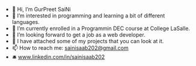 - 👋 Hi, I’m GurPreet SaiNi
- 👀 I’m interested in programming and learning a bit of different languages.
- 🌱 I’m currently enrolled in a Programmin DEC course at College LaSalle.
- 💞️ I’m looking forward to get a job as a web developer.
- 📎  I have attached some of my projects that you can look at it.
- 📫 How to reach me: sainisaab202@gmail.com
- 🛎️ www.linkedin.com/in/sainisaab202

<!---
sainisaab202/sainisaab202 is a ✨ special ✨ repository because its `README.md` (this file) appears on your GitHub profile.
You can click the Preview link to take a look at your changes.
--->
